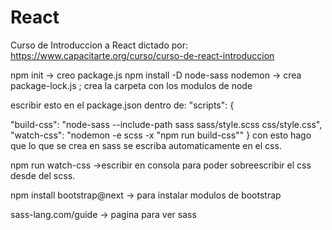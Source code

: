 # React
Curso de Introduccion a React dictado por:
https://www.capacitarte.org/curso/curso-de-react-introduccion

npm init -> creo package.js
npm install -D node-sass nodemon -> crea package-lock.js ; crea la carpeta con los modulos de node

escribir esto en el package.json dentro de: "scripts": {

 "build-css": "node-sass --include-path sass sass/style.scss css/style.css",
"watch-css": "nodemon -e scss -x \"npm run build-css\""
} 
con esto hago que lo que se crea en sass se escriba automaticamente en el css. 


npm run watch-css  ->escribir en consola  para poder sobreescribir el css desde del scss. 

npm install bootstrap@next -> para instalar modulos de bootstrap

sass-lang.com/guide -> pagina para ver sass